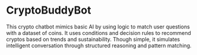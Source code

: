 # CryptoBuddyBot
This crypto chatbot mimics basic AI by using logic to match user questions with a dataset of coins. It uses conditions and decision rules to recommend cryptos based on trends and sustainability. Though simple, it simulates intelligent conversation through structured reasoning and pattern matching.
